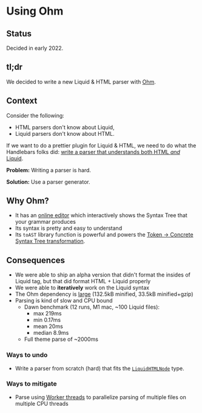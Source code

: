 # Using Ohm

## Status

Decided in early 2022.

## tl;dr

We decided to write a new Liquid & HTML parser with [Ohm](https://ohmjs.org/).

## Context

Consider the following:

- HTML parsers don't know about Liquid,
- Liquid parsers don't know about HTML.

If we want to do a prettier plugin for Liquid & HTML, we need to do what the Handlebars folks did: [write a parser that understands both HTML _and_ Liquid](https://prettier.io/blog/2021/05/09/2.3.0.html#move-handlebars-support-out-of-alpha-to-release-10290httpsgithubcomprettierprettierpull10290-by-dcyrillerhttpsgithubcomdcyriller--thorn0httpsgithubcomthorn0:~:text=The%20feature%20is,under%20the%20hood.).

**Problem:** Writing a parser is hard.

**Solution:** Use a parser generator.

## Why Ohm?

- It has an [online editor](https://ohmjs.org/editor/) which interactively shows the Syntax Tree that your grammar produces
- Its syntax is pretty and easy to understand
- Its `toAST` library function is powerful and powers the [Token -> Concrete Syntax Tree transformation](https://github.com/Shopify/prettier-plugin-liquid/blob/e3318d8e6ee953dc751821a9e2276c0b5124fc0b/src/parser/stage-1-cst.ts#L1157-L1161).

## Consequences

- We were able to ship an alpha version that didn't format the insides of Liquid tag, but that did format HTML + Liquid properly
- We were able to **iteratively** work on the Liquid syntax
- The Ohm dependency is [large](https://bundlephobia.com/package/ohm-js@16.6.0) (132.5kB minified, 33.5kB minified+gzip)
- Parsing is kind of slow and CPU bound
  - Dawn benchmark (12 runs, M1 mac, ~100 Liquid files):
    - max 219ms
    - min 0.17ms
    - mean 20ms
    - median 8.9ms
  - Full theme parse of ~2000ms

### Ways to undo

- Write a parser from scratch (hard) that fits the [`LiquidHTMLNode`](https://github.com/Shopify/prettier-plugin-liquid/blob/d4033f793d98b6ea164fd4a44e487d6e626d719e/src/parser/stage-2-ast.ts#L90-L110) type.

### Ways to mitigate

- Parse using [Worker threads](https://nodejs.org/api/worker_threads.html#Worker-threads) to parallelize parsing of multiple files on multiple CPU threads
